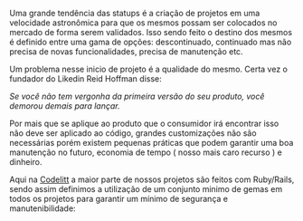 Uma grande tendência das statups é a criação de projetos em uma
velocidade astronômica para que os mesmos possam ser colocados no
mercado de forma serem validados. Isso sendo feito o destino dos mesmos
é definido entre uma gama de opções: descontinuado, continuado mas não
precisa de novas funcionalidades, precisa de manutenção etc.


Um problema nesse inicio de projeto é a qualidade do mesmo. Certa vez o
fundador do Likedin Reid Hoffman disse:


*Se você não tem vergonha da primeira versão do seu produto, você
demorou demais para lançar.*


Por mais que se aplique ao produto que o consumidor irá encontrar isso
não deve ser aplicado ao código, grandes customizações não são
necessárias porém existem pequenas práticas que podem garantir uma boa
manutenção no futuro, economia de tempo ( nosso mais caro recurso ) e
dinheiro.


Aqui na [Codelitt](codelitt.com) a maior parte de nossos projetos são
feitos com Ruby/Rails, sendo assim definimos a utilização de um conjunto
minimo de gemas em todos os projetos para garantir um mínimo de
segurança e manutenibilidade:

